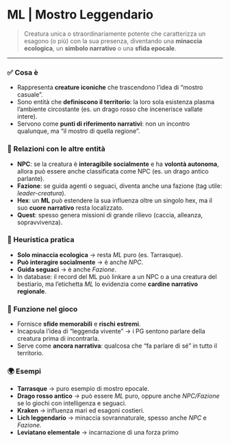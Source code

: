 # **ML | Mostro Leggendario**

> Creatura unica o straordinariamente potente che caratterizza un esagono (o più) con la sua presenza, diventando una **minaccia ecologica**, un **simbolo narrativo** o una **sfida epocale**.

---

### ✅ Cosa è

- Rappresenta **creature iconiche** che trascendono l’idea di “mostro casuale”.
- Sono entità che **definiscono il territorio**: la loro sola esistenza plasma l’ambiente circostante (es. un drago rosso che incenerisce vallate intere).
- Servono come **punti di riferimento narrativi**: non un incontro qualunque, ma “il mostro di quella regione”.

### 🔗 Relazioni con le altre entità

- **NPC**: se la creatura è **interagibile socialmente** e ha **volontà autonoma**, allora può essere anche classificata come NPC (es. un drago antico parlante).
- **Fazione**: se guida agenti o seguaci, diventa anche una fazione (tag utile: *leader-creatura*).
- **Hex**: un **ML** può estendere la sua influenza oltre un singolo hex, ma il suo **cuore narrativo** resta localizzato.
- **Quest**: spesso genera missioni di grande rilievo (caccia, alleanza, sopravvivenza).

### 🧭 Heuristica pratica

- **Solo minaccia ecologica** → resta *ML* puro (es. Tarrasque).
- **Può interagire socialmente** → è anche *NPC*.
- **Guida seguaci** → è anche *Fazione*.
- In database: il record del ML può linkare a un NPC o a una creatura del bestiario, ma l’etichetta *ML* lo evidenzia come **cardine narrativo regionale**.

### 📌 Funzione nel gioco

- Fornisce **sfide memorabili** e **rischi estremi**.
- Incapsula l’idea di “leggenda vivente” → i PG sentono parlare della creatura prima di incontrarla.
- Serve come **ancora narrativa**: qualcosa che “fa parlare di sé” in tutto il territorio.

### 🌍 Esempi

- **Tarrasque** → puro esempio di mostro epocale.
- **Drago rosso antico** → può essere *ML* puro, oppure anche *NPC/Fazione* se lo giochi con intelligenza e seguaci.
- **Kraken** → influenza mari ed esagoni costieri.
- **Lich leggendario** → minaccia sovrannaturale, spesso anche *NPC* e *Fazione*.
- **Leviatano elementale** → incarnazione di una forza primo